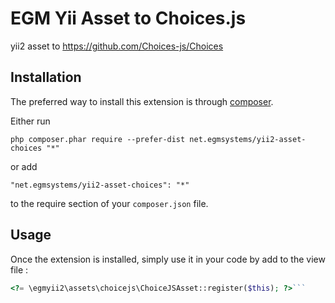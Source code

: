 # EGM Yii Asset to Choices.js

yii2 asset to https://github.com/Choices-js/Choices

Installation
------------

The preferred way to install this extension is through [composer](http://getcomposer.org/download/).

Either run

```
php composer.phar require --prefer-dist net.egmsystems/yii2-asset-choices "*"
```

or add

```
"net.egmsystems/yii2-asset-choices": "*"
```

to the require section of your `composer.json` file.


Usage
-----

Once the extension is installed, simply use it in your code by add to the view file :

```php
<?= \egmyii2\assets\choicejs\ChoiceJSAsset::register($this); ?>```
